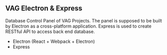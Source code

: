 ## VAG Electron & Express

Database Control Panel of VAG Projects. The panel is supposed to be built by Electron as a cross-platform application. Express is used to create RESTful API to access back end database.

* Electron (React + Webpack + Electron)
* Express 
